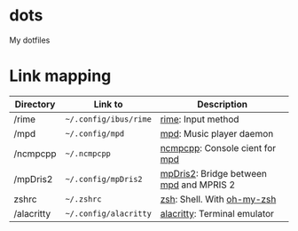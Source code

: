 # dots

My dotfiles

# Link mapping

| Directory  | Link to               | Description                                 |
| ---------- | --------------------- | ------------------------------------------- |
| /rime      | `~/.config/ibus/rime` | [rime]: Input method                        |
| /mpd       | `~/.config/mpd`       | [mpd]: Music player daemon                  |
| /ncmpcpp   | `~/.ncmpcpp`          | [ncmpcpp]: Console cient for [mpd]          |
| /mpDris2   | `~/.config/mpDris2`   | [mpDris2]: Bridge between [mpd] and MPRIS 2 |
| zshrc      | `~/.zshrc`            | [zsh]: Shell. With [oh-my-zsh]              |
| /alacritty | `~/.config/alacritty` | [alacritty]: Terminal emulator              |

[rime]: https://rime.im/
[ncmpcpp]: https://rybczak.net/ncmpcpp/
[mpd]: https://www.musicpd.org/
[mpdris2]: https://github.com/eonpatapon/mpDris2
[zsh]: https://www.zsh.org/
[oh-my-zsh]: https://github.com/ohmyzsh/ohmyzsh
[alacritty]: https://github.com/alacritty/alacritty
